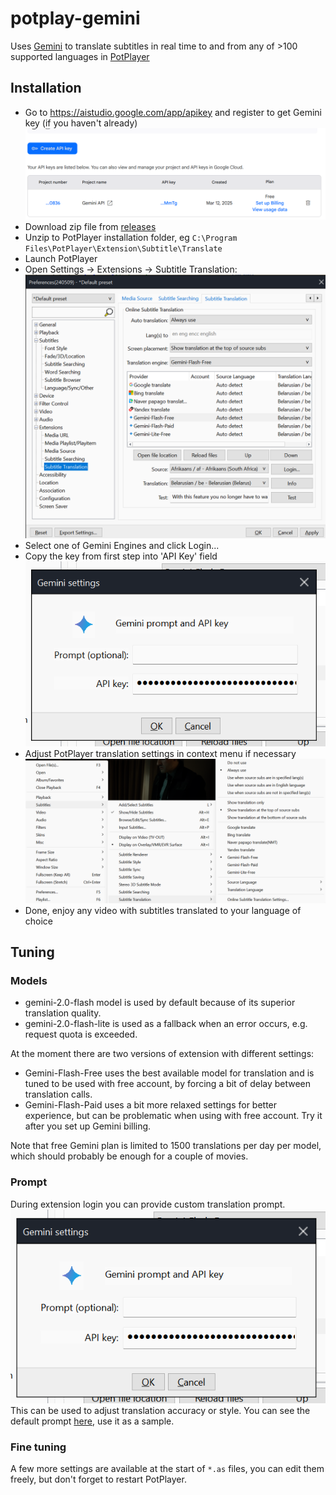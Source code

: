 # potplay-gemini

Uses [Gemini](https://gemini.google.com/app) to translate subtitles in real time to and from any of >100 supported languages in [PotPlayer](https://potplayer.daum.net/)

## Installation
- Go to https://aistudio.google.com/app/apikey and register to get Gemini key (if you haven't already)
  ![API Key](images/key.png)
- Download zip file from [releases](https://github.com/OlegYch/potplayer-gemini/releases)
- Unzip to PotPlayer installation folder, eg `C:\Program Files\PotPlayer\Extension\Subtitle\Translate`
- Launch PotPlayer
- Open Settings -> Extensions -> Subtitle Translation:
![Preferences](images/prefs.png)
- Select one of Gemini Engines and click Login...
- Copy the key from first step into 'API Key' field
![Login](images/login.png)
- Adjust PotPlayer translation settings in context menu if necessary
![Context menu](images/context.png)
- Done, enjoy any video with subtitles translated to your language of choice
                              

## Tuning
### Models
- gemini-2.0-flash model is used by default because of its superior translation quality.
- gemini-2.0-flash-lite is used as a fallback when an error occurs, e.g. request quota is exceeded.

At the moment there are two versions of extension with different settings:
- Gemini-Flash-Free uses the best available model for translation and is tuned to be used with free account, by forcing a bit of delay between translation calls.
- Gemini-Flash-Paid uses a bit more relaxed settings for better experience, but can be problematic when using with free account. Try it after you set up Gemini billing. 

Note that free Gemini plan is limited to 1500 translations per day per model, which should probably be enough for a couple of movies.

### Prompt
During extension login you can provide custom translation prompt.
![Login](images/login.png)
This can be used to adjust translation accuracy or style. You can see the default prompt [here](src/main/as/gemini.as#L7), use it as a sample.

### Fine tuning
A few more settings are available at the start of `*.as` files, you can edit them freely, but don't forget to restart PotPlayer.